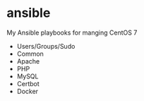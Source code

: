 # ansible
My Ansible playbooks for manging CentOS 7

* Users/Groups/Sudo
* Common
* Apache
* PHP
* MySQL
* Certbot
* Docker




